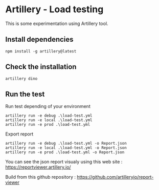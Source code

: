 # Artillery - Load testing

This is some experimentation using Artillery tool.

## Install dependencies

```
npm install -g artillery@latest
```

## Check the installation

```
artillery dino
```

## Run the test

Run test depending of your environment
```
artillery run -e debug .\load-test.yml
artillery run -e local .\load-test.yml
artillery run -e prod .\load-test.yml
```

Export report
```
artillery run -e debug .\load-test.yml -o Report.json
artillery run -e local .\load-test.yml -o Report.json
artillery run -e prod .\load-test.yml -o Report.json
```

You can see the json report visualy using this web site : https://reportviewer.artillery.io/

Build from this github repository : https://github.com/artilleryio/report-viewer

